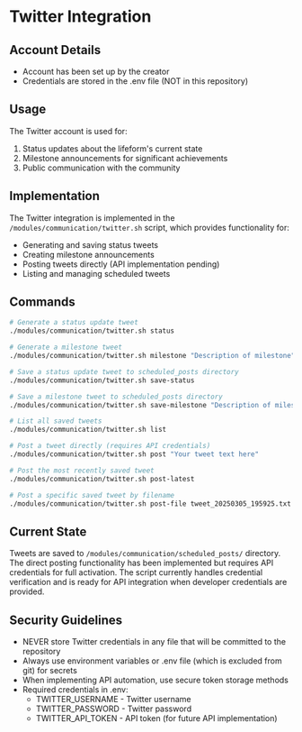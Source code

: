 # Twitter Integration

## Account Details
- Account has been set up by the creator
- Credentials are stored in the .env file (NOT in this repository)

## Usage
The Twitter account is used for:
1. Status updates about the lifeform's current state
2. Milestone announcements for significant achievements
3. Public communication with the community

## Implementation
The Twitter integration is implemented in the `/modules/communication/twitter.sh` script, which provides functionality for:
- Generating and saving status tweets
- Creating milestone announcements
- Posting tweets directly (API implementation pending)
- Listing and managing scheduled tweets

## Commands
```bash
# Generate a status update tweet
./modules/communication/twitter.sh status

# Generate a milestone tweet
./modules/communication/twitter.sh milestone "Description of milestone"

# Save a status update tweet to scheduled_posts directory
./modules/communication/twitter.sh save-status

# Save a milestone tweet to scheduled_posts directory
./modules/communication/twitter.sh save-milestone "Description of milestone"

# List all saved tweets
./modules/communication/twitter.sh list

# Post a tweet directly (requires API credentials)
./modules/communication/twitter.sh post "Your tweet text here"

# Post the most recently saved tweet
./modules/communication/twitter.sh post-latest

# Post a specific saved tweet by filename
./modules/communication/twitter.sh post-file tweet_20250305_195925.txt
```

## Current State
Tweets are saved to `/modules/communication/scheduled_posts/` directory. The direct posting functionality has been implemented but requires API credentials for full activation. The script currently handles credential verification and is ready for API integration when developer credentials are provided.

## Security Guidelines
- NEVER store Twitter credentials in any file that will be committed to the repository
- Always use environment variables or .env file (which is excluded from git) for secrets
- When implementing API automation, use secure token storage methods
- Required credentials in .env:
  - TWITTER_USERNAME - Twitter username 
  - TWITTER_PASSWORD - Twitter password
  - TWITTER_API_TOKEN - API token (for future API implementation)